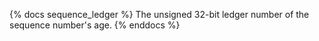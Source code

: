 {% docs sequence_ledger %}
The unsigned 32-bit ledger number of the sequence number's age.
{% enddocs %}
